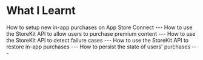 # What I Learnt
How to setup new in-app purchases on App Store Connect ---
How to use the StoreKit API to allow users to purchase premium content ---
How to use the StoreKit API to detect failure cases ---
How to use the StoreKit API to restore in-app purchases ---
How to persist the state of users' purchases ---
